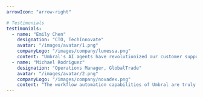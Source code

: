 ```yaml
---
arrowIcon: "arrow-right"

# Testimonials
testimonials:
  - name: "Emily Chen"
    designation: "CTO, TechInnovate"
    avatar: "/images/avatar/1.png"
    companyLogo: "/images/company/lumessa.png"
    content: "Umbral's AI agents have revolutionized our customer support. We've seen a 40% reduction in response times and a significant increase in customer satisfaction."
  - name: "Michael Rodriguez"
    designation: "Operations Manager, GlobalTrade"
    avatar: "/images/avatar/2.png"
    companyLogo: "/images/company/novadex.png"
    content: "The workflow automation capabilities of Umbral are truly game-changing. We've automated complex processes that used to take days, now completed in minutes with perfect accuracy."
---
```

